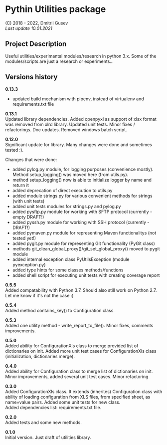 # Pythin Utilities package

(C) 2018 - 2022, Dmitrii Gusev  
*Last update 10.01.2021*

## Project Description

Useful utilities/experimantal modules/research in python 3.x. Some of the modules/scripts are just a research or experiments...

## Versions history

**0.13.3**  
- updated build mechanism with pipenv, instead of virtualenv and requirements.txt file

**0.13.1**  
Updated library dependencies. Added openpyxl as support of xlsx format was removed from
xlrd library. Updated unit tests. Minor fixes / refactorings. Doc updates. Removed windows batch script.

**0.12.0**  
Significant update for library. Many changes were done and sometimes tested :).  

Changes that were done:

- added pylog.py module, for logging purposes (convenience mostly). Method setup_logging() was moved here
  (from utils.py).
- method setup_logging() now is able to initialize logger by name and return it
- added deprecation of direct execution to utils.py
- added module strings.py for various convenient methods for strings (with unit tests)
- added unit tests modules for strings.py and pylog.py
- added pysftp.py module for working with SFTP protocol (currently - empty DRAFT!)
- added pyssh.py module for working with SSH protocol (currently - DRAFT!)
- added pymaven.py module for representing Maven functionalitys (not tested yet!)
- added pygit.py module for representing Git functionality (PyGit class)
- methods git_clean_global_proxy()/git_set_global_proxy() moved to pygit module
- added internal exception class PyUtilsException (module pyexception.py)
- added type hints for some classes methods/functions
- added shell script for executing unit tests with creating coverage report

**0.5.5**  
Added compatability with Python 3.7. Should also still work on Python 2.7. Let me know if it's not the case :)

**0.5.4**  
Added method contains_key() to Configuration class.

**0.5.3**  
Added one utility method - write_report_to_file(). Minor fixes, comments improvements.

**0.5.0**  
Added ability for ConfigurationXls class to merge provided list of dictionaries on init. Added more 
unit test cases for ConfigurationXls class (initialization, dictionaries merge).

**0.4.0**  
Added ability for Configuration class to merge list of dictionaries on init. Minor improvements,
added several unit test cases. Minor refactoring.

**0.3.0**  
Added ConfigurationXls class. It extends (inherites) Configuration class with ability of
loading configuration from XLS files, from specified sheet, as name=value pairs. Added some
unit tests for new class.  
Added dependencies list: requirements.txt file.
  
**0.2.0**  
Added tests and some new methods.  

**0.1.0**  
Initial version. Just draft of utilities library.
